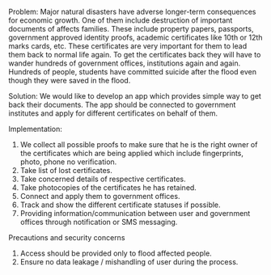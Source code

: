 Problem: Major natural disasters have adverse longer-term consequences for economic growth. One of them include destruction of important documents of affects families. These include property papers, passports, government approved identity proofs, academic certificates like 10th or 12th marks cards, etc. These certificates are very important for them to lead them back to normal life again. To get the certificates back they will have to wander hundreds of government offices, institutions again and again. Hundreds of people, students have committed suicide after the flood even though they were saved in the flood.

Solution: We would like to develop an app which provides simple way to get back their documents. The app should be connected to government institutes and apply for different certificates on behalf of them.

Implementation:
1. We collect all possible proofs to make sure that he is the right owner of the certificates which are being applied which include fingerprints, photo, phone no verification.
2. Take list of lost certificates.
3. Take concerned details of respective certificates.
4. Take photocopies of the certificates he has retained.
5. Connect and apply them to government offices.
6. Track and show the different certificate statuses if possible.
7. Providing information/communication between user and government offices through notification or SMS messaging.

Precautions and security concerns
1. Access should be provided only to flood affected people.
2. Ensure no data leakage / mishandling of user during the process.
